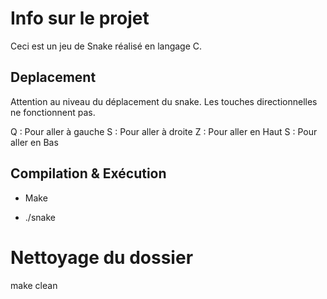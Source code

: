 # Info sur le projet

Ceci est un jeu de Snake réalisé en langage C.

## Deplacement

Attention au niveau du déplacement du snake. Les touches directionnelles ne fonctionnent pas.

Q : Pour aller à gauche
S : Pour aller à droite
Z : Pour aller en Haut
S : Pour aller en Bas


## Compilation & Exécution

- Make

- ./snake

# Nettoyage du dossier

make clean


